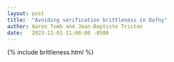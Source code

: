 ```yaml
---
layout: post
title:  "Avoiding verification brittleness in Dafny"
author: Aaron Tomb and Jean-Baptiste Tristan
date:   2023-12-01 11:00:00 -0500
---
```


{% include brittleness.html %}
